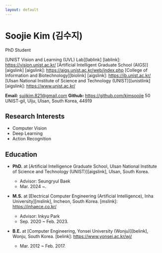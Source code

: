 ```yaml
---
layout: default
---
```


# Soojie Kim (김수지)

PhD Student

[UNIST Vision and Learning (UVL) Lab][lablink]
[lablink]: https://vision.unist.ac.kr/
[Artificial Intelligent Graduate School (AIGS)][aigslink]
[aigslink]: https://aigs.unist.ac.kr/web/index.php
[College of Information and Biotechnology][biolink]
[aigslink]: https://ib.unist.ac.kr/
[Ulsan National Institute of Science and Technology (UNIST)][unistlink]
[aigslink]: https://www.unist.ac.kr/

**Email:** sujikim.821@gmail.com
**Github:** https://github.com/kimsoojie
50 UNIST-gil, Ulju, Ulsan, South Korea, 44919

## Research Interests
* Computer Vision
* Deep Learning
* Action Recognition

## Education
* **PhD.** at [Artificial Intelligence Graduate School, Ulsan National Institute of Science and Technology (UNIST)][aigslink], Ulsan, South Korea.
    - Advisor: Seungryul Baek 
    - Mar. 2024 ~.

* **M.S.** at [Electrical Computer Engineering (Artificial Intelligence), Inha University][mslink], Incheon, South Korea.
[mslink]: https://inhaece.co.kr/
    - Advisor: Inkyu Park 
    - Sep. 2020 ~ Feb. 2023.

* **B.E.** at [Computer Engineering, Yonsei University (Wonju)][belink], Wonju, South Korea.
[belink]: https://www.yonsei.ac.kr/wj/
    - Mar. 2012 ~ Feb. 2017.
